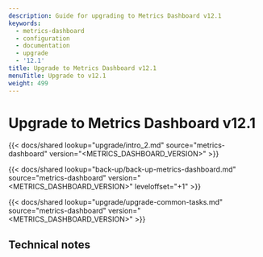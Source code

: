 ```yaml
---
description: Guide for upgrading to Metrics Dashboard v12.1
keywords:
  - metrics-dashboard
  - configuration
  - documentation
  - upgrade
  - '12.1'
title: Upgrade to Metrics Dashboard v12.1
menuTitle: Upgrade to v12.1
weight: 499
---
```


# Upgrade to Metrics Dashboard v12.1

{{< docs/shared lookup="upgrade/intro_2.md" source="metrics-dashboard" version="<METRICS_DASHBOARD_VERSION>" >}}

{{< docs/shared lookup="back-up/back-up-metrics-dashboard.md" source="metrics-dashboard" version="<METRICS_DASHBOARD_VERSION>" leveloffset="+1" >}}

{{< docs/shared lookup="upgrade/upgrade-common-tasks.md" source="metrics-dashboard" version="<METRICS_DASHBOARD_VERSION>" >}}

## Technical notes
